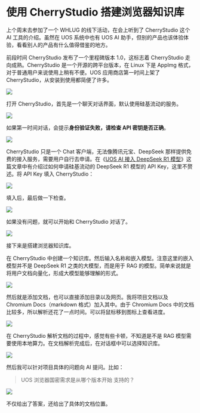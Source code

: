 # 使用 CherryStudio 搭建浏览器知识库

上个周末去参加了一个 WHLUG 的线下活动，在会上听到了 CherryStudio 这个 AI 工具的介绍。虽然在 UOS 系统中也有 UOS AI 助手，但别的产品也该体验体验，看看别人的产品有什么值得借鉴的地方。

前段时间 CherryStudio 发布了一个里程碑版本 1.0，这标志着 CherryStudio 走向成熟。CherryStudio 是一个开源的跨平台版本，在 Linux 下是 AppImg 格式，对于普通用户来说使用上稍有不便。UOS 应用商店第一时间上架了 CherryStudio，从安装到使用都简便了许多。

![](https://raw.githubusercontent.com/mogoweb/mywritings/master/book_wechat/2025/202503/images/cherry_studio_01.png)

打开 CherryStudio，首先是一个聊天对话界面，默认使用硅基流动的服务。

![](https://raw.githubusercontent.com/mogoweb/mywritings/master/book_wechat/2025/202503/images/cherry_studio_02.png)

如果第一时间对话，会提示**身份验证失败，请检查 API 密钥是否正确**。

![](https://raw.githubusercontent.com/mogoweb/mywritings/master/book_wechat/2025/202503/images/cherry_studio_03.png)

CherryStudio 只是一个 Chat 客户端，无法像腾讯元宝、DeepSeek 那样提供免费的接入服务，需要用户自行去申请。在《[UOS AI 接入 DeepSeek R1 模型](https://mp.weixin.qq.com/s/HtCUHedWw_JjfPcrYoIJ8w)》这篇文章中有介绍过如何申请硅基流动的 DeepSeek R1 模型的 API Key，这里不赘述。将 API Key 填入 CherryStudio：

![](https://raw.githubusercontent.com/mogoweb/mywritings/master/book_wechat/2025/202503/images/cherry_studio_04.png)

填入后，最后做一下检查。

![](https://raw.githubusercontent.com/mogoweb/mywritings/master/book_wechat/2025/202503/images/cherry_studio_05.png)

如果没有问题，就可以开始和 CherryStudio 对话了。

![](https://raw.githubusercontent.com/mogoweb/mywritings/master/book_wechat/2025/202503/images/cherry_studio_06.png)

接下来是搭建浏览器知识库。

在 CherryStudio 中创建一个知识库。然后输入名称和嵌入模型。注意这里的嵌入模型并不是 DeepSeek R1 之类的大模型，而是用于 RAG 的模型。简单来说就是将用户文档向量化，形成大模型能够理解的形式。

![](https://raw.githubusercontent.com/mogoweb/mywritings/master/book_wechat/2025/202503/images/cherry_studio_07.png)

然后就是添加文档，也可以直接添加目录以及网页。我将项目文档以及 Chromium Docs（markdown 格式）加入其中。由于 Chromium Docs 中的文档比较多，所以解析还花了一点时间。可以将鼠标移到图标上查看进度。

![](https://raw.githubusercontent.com/mogoweb/mywritings/master/book_wechat/2025/202503/images/cherry_studio_08.png)

在 CherryStudio 解析文档的过程中，感觉有些卡顿，不知道是不是 RAG 模型需要使用本地算力。在文档解析完成后，在对话框中可以选择知识库。

![](https://raw.githubusercontent.com/mogoweb/mywritings/master/book_wechat/2025/202503/images/cherry_studio_09.png)

然后我可以针对项目具体的问题向 AI 提问。比如：

> UOS 浏览器国密需求是从哪个版本开始 支持的？

![](https://raw.githubusercontent.com/mogoweb/mywritings/master/book_wechat/2025/202503/images/cherry_studio_10.png)

不仅给出了答案，还给出了具体的文档位置。

